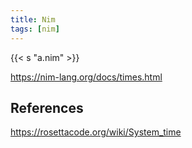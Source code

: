 ```yaml
---
title: Nim
tags: [nim]
---
```


{{< s "a.nim" >}}

<https://nim-lang.org/docs/times.html>

## References

<https://rosettacode.org/wiki/System_time>
